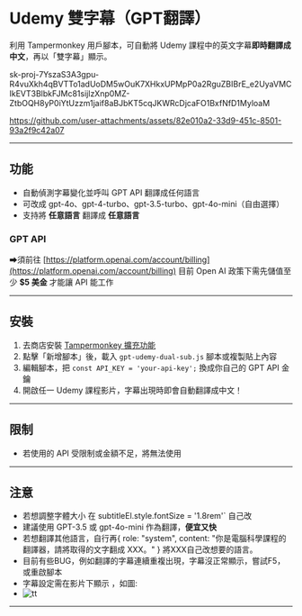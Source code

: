 # Udemy 雙字幕（GPT翻譯）

利用 Tampermonkey 用戶腳本，可自動將 Udemy 課程中的英文字幕**即時翻譯成中文**，再以「雙字幕」顯示。




sk-proj-7YszaS3A3gpu-R4vuXkh4qBVTTo1adUoDM5wOuK7XHkxUPMpP0a2RguZBIBrE_e2UyaVMCIkEVT3BlbkFJMc81sijlzXnp0MZ-ZtbOQH8yP0iYtUzzm1jaif8aBJbKT5cqJKWRcDjcaFO1BxfNfD1MyloaM

https://github.com/user-attachments/assets/82e010a2-33d9-451c-8501-93a2f9c42a07








---

## 功能
- 自動偵測字幕變化並呼叫 GPT API 翻譯成任何語言
- 可改成 gpt-4o、gpt-4-turbo、gpt-3.5-turbo、gpt-4o-mini（自由選擇）
- 支持將 **任意語言** 翻譯成 **任意語言** 


### GPT API 
    
➡須前往 [https://platform.openai.com/account/billing](https://platform.openai.com/account/billing) 目前 Open AI 政策下需先儲值至少 **$5 美金** 才能讓 API 能工作

---

## 安裝

1. 去商店安裝 [Tampermonkey 擴充功能](https://www.tampermonkey.net/)
2. 點擊「新增腳本」後，載入 `gpt-udemy-dual-sub.js` 腳本或複製貼上內容
3. 編輯腳本，把 `const API_KEY = 'your-api-key';` 換成你自己的 GPT API 金鑰
4. 開啟任一 Udemy 課程影片，字幕出現時即會自動翻譯成中文！

---

## 限制

- 若使用的 API 受限制或金額不足，將無法使用

---

## 注意

- 若想調整字體大小 在 subtitleEl.style.fontSize = '1.8rem'` 自己改
- 建議使用 GPT-3.5 或 gpt-4o-mini 作為翻譯，**便宜又快**
- 若想翻譯其他語言，自行再{ role: "system", content: "你是電腦科學課程的翻譯器，請將取得的文字翻成 XXX。" } 將XXX自己改想要的語言。
- 目前有些BUG，例如翻譯的字幕連續重複出現，字幕沒正常顯示，嘗試F5，或重啟腳本
- 字幕設定需在影片下顯示 ，如圖:
- ![tt](https://github.com/user-attachments/assets/a91437e1-683a-418e-a5b0-0f315d502645)
---






